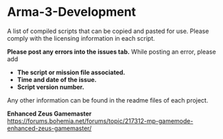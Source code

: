 # Arma-3-Development
A list of compiled scripts that can be copied and pasted for use.
Please comply with the licensing information in each script.

**Please post any errors into the issues tab.**
While posting an error, please add
   - **The script or mission file associated.**
   - **Time and date of the issue.**
   - **Script version number.**
   


Any other information can be found in the readme files of each project.

**Enhanced Zeus Gamemaster**
https://forums.bohemia.net/forums/topic/217312-mp-gamemode-enhanced-zeus-gamemaster/
